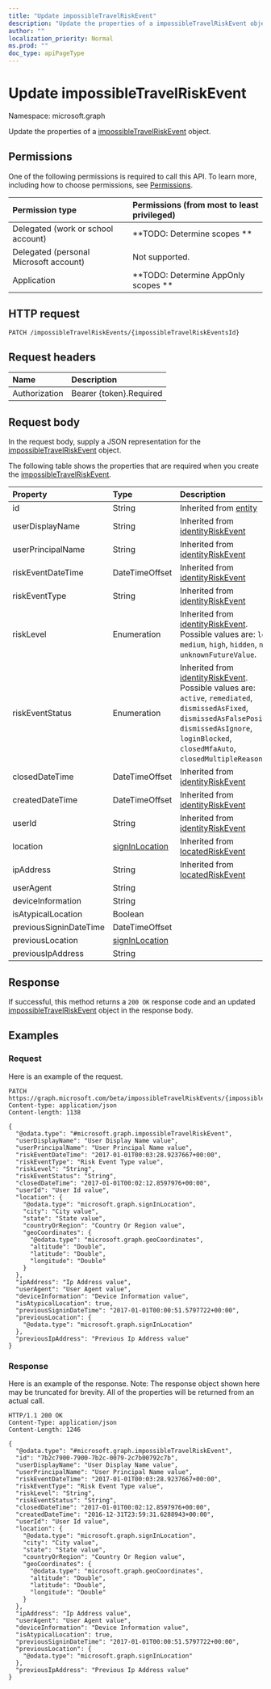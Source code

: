 ```yaml
---
title: "Update impossibleTravelRiskEvent"
description: "Update the properties of a impossibleTravelRiskEvent object."
author: ""
localization_priority: Normal
ms.prod: ""
doc_type: apiPageType
---
```


# Update impossibleTravelRiskEvent

Namespace: microsoft.graph

Update the properties of a [impossibleTravelRiskEvent](../resources/impossibletravelriskevent.md) object.

## Permissions
One of the following permissions is required to call this API. To learn more, including how to choose permissions, see [Permissions](/concepts/permissions-reference.md).

|Permission type|Permissions (from most to least privileged)|
|:---|:---|
|Delegated (work or school account)|**TODO: Determine scopes **|
|Delegated (personal Microsoft account)|Not supported.|
|Application|**TODO: Determine AppOnly scopes **|

## HTTP request
<!-- {
  "blockType": "ignored"
}
-->
``` http
PATCH /impossibleTravelRiskEvents/{impossibleTravelRiskEventsId}
```

## Request headers
|Name|Description|
|:---|:---|
|Authorization|Bearer {token}.Required|

## Request body
In the request body, supply a JSON representation for the [impossibleTravelRiskEvent](../resources/impossibletravelriskevent.md) object.

The following table shows the properties that are required when you create the [impossibleTravelRiskEvent](../resources/impossibletravelriskevent.md).

|Property|Type|Description|
|:---|:---|:---|
|id|String| Inherited from [entity](../resources/entity.md)|
|userDisplayName|String| Inherited from [identityRiskEvent](../resources/identityriskevent.md)|
|userPrincipalName|String| Inherited from [identityRiskEvent](../resources/identityriskevent.md)|
|riskEventDateTime|DateTimeOffset| Inherited from [identityRiskEvent](../resources/identityriskevent.md)|
|riskEventType|String| Inherited from [identityRiskEvent](../resources/identityriskevent.md)|
|riskLevel|Enumeration| Inherited from [identityRiskEvent](../resources/identityriskevent.md). Possible values are: `low`, `medium`, `high`, `hidden`, `none`, `unknownFutureValue`.|
|riskEventStatus|Enumeration| Inherited from [identityRiskEvent](../resources/identityriskevent.md). Possible values are: `active`, `remediated`, `dismissedAsFixed`, `dismissedAsFalsePositive`, `dismissedAsIgnore`, `loginBlocked`, `closedMfaAuto`, `closedMultipleReasons`.|
|closedDateTime|DateTimeOffset| Inherited from [identityRiskEvent](../resources/identityriskevent.md)|
|createdDateTime|DateTimeOffset| Inherited from [identityRiskEvent](../resources/identityriskevent.md)|
|userId|String| Inherited from [identityRiskEvent](../resources/identityriskevent.md)|
|location|[signInLocation](../resources/signinlocation.md)| Inherited from [locatedRiskEvent](../resources/locatedriskevent.md)|
|ipAddress|String| Inherited from [locatedRiskEvent](../resources/locatedriskevent.md)|
|userAgent|String||
|deviceInformation|String||
|isAtypicalLocation|Boolean||
|previousSigninDateTime|DateTimeOffset||
|previousLocation|[signInLocation](../resources/signinlocation.md)||
|previousIpAddress|String||



## Response
If successful, this method returns a `200 OK` response code and an updated [impossibleTravelRiskEvent](../resources/impossibletravelriskevent.md) object in the response body.

## Examples

### Request
Here is an example of the request.
<!-- {
  "blockType": "request",
  "name": "update_impossibletravelriskevent"
}
-->
``` http
PATCH https://graph.microsoft.com/beta/impossibleTravelRiskEvents/{impossibleTravelRiskEventsId}
Content-type: application/json
Content-length: 1138

{
  "@odata.type": "#microsoft.graph.impossibleTravelRiskEvent",
  "userDisplayName": "User Display Name value",
  "userPrincipalName": "User Principal Name value",
  "riskEventDateTime": "2017-01-01T00:03:28.9237667+00:00",
  "riskEventType": "Risk Event Type value",
  "riskLevel": "String",
  "riskEventStatus": "String",
  "closedDateTime": "2017-01-01T00:02:12.8597976+00:00",
  "userId": "User Id value",
  "location": {
    "@odata.type": "microsoft.graph.signInLocation",
    "city": "City value",
    "state": "State value",
    "countryOrRegion": "Country Or Region value",
    "geoCoordinates": {
      "@odata.type": "microsoft.graph.geoCoordinates",
      "altitude": "Double",
      "latitude": "Double",
      "longitude": "Double"
    }
  },
  "ipAddress": "Ip Address value",
  "userAgent": "User Agent value",
  "deviceInformation": "Device Information value",
  "isAtypicalLocation": true,
  "previousSigninDateTime": "2017-01-01T00:00:51.5797722+00:00",
  "previousLocation": {
    "@odata.type": "microsoft.graph.signInLocation"
  },
  "previousIpAddress": "Previous Ip Address value"
}
```

### Response
Here is an example of the response. Note: The response object shown here may be truncated for brevity. All of the properties will be returned from an actual call.
<!-- {
  "blockType": "response",
  "truncated": true
}
-->
``` http
HTTP/1.1 200 OK
Content-Type: application/json
Content-Length: 1246

{
  "@odata.type": "#microsoft.graph.impossibleTravelRiskEvent",
  "id": "7b2c7900-7900-7b2c-0079-2c7b00792c7b",
  "userDisplayName": "User Display Name value",
  "userPrincipalName": "User Principal Name value",
  "riskEventDateTime": "2017-01-01T00:03:28.9237667+00:00",
  "riskEventType": "Risk Event Type value",
  "riskLevel": "String",
  "riskEventStatus": "String",
  "closedDateTime": "2017-01-01T00:02:12.8597976+00:00",
  "createdDateTime": "2016-12-31T23:59:31.6288943+00:00",
  "userId": "User Id value",
  "location": {
    "@odata.type": "microsoft.graph.signInLocation",
    "city": "City value",
    "state": "State value",
    "countryOrRegion": "Country Or Region value",
    "geoCoordinates": {
      "@odata.type": "microsoft.graph.geoCoordinates",
      "altitude": "Double",
      "latitude": "Double",
      "longitude": "Double"
    }
  },
  "ipAddress": "Ip Address value",
  "userAgent": "User Agent value",
  "deviceInformation": "Device Information value",
  "isAtypicalLocation": true,
  "previousSigninDateTime": "2017-01-01T00:00:51.5797722+00:00",
  "previousLocation": {
    "@odata.type": "microsoft.graph.signInLocation"
  },
  "previousIpAddress": "Previous Ip Address value"
}
```

